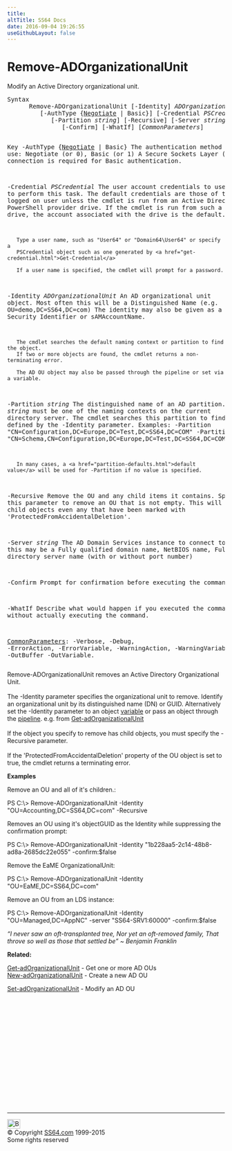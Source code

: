 ```yaml
---
title:
altTitle: SS64 Docs
date: 2016-09-04 19:26:55
useGithubLayout: false
---
```

<!-- #BeginLibraryItem "/Library/head_ps.lbi" --><!-- #EndLibraryItem --><h1>Remove-ADOrganizationalUnit</h1> 
<p>Modify an Active Directory organizational unit.</p>
<pre>Syntax
      Remove-ADOrganizationalUnit [-Identity] <i>ADOrganizationalUnit</i>
         [-AuthType {<u>Negotiate</u> | Basic}] [-Credential <i>PSCredential</i>]
            [-Partition <i>string</i>] [-Recursive] [-Server <i>string</i>]
               [-Confirm] [-WhatIf] [<i>CommonParameters</i>]

Key
   -AuthType {<u>Negotiate</u> | Basic}
       The authentication method to use: Negotiate (or 0), Basic (or 1)
       A Secure Sockets Layer (SSL) connection is required for Basic authentication.

   -Credential <i>PSCredential</i>
       The user account credentials to use to perform this task.
       The default credentials are those of the currently logged on user unless the
       cmdlet is run from an Active Directory PowerShell provider drive.
       If the cmdlet is run from such a provider drive, the account associated with the drive is the default.

       Type a user name, such as "User64" or "Domain64\User64" or specify a
       PSCredential object such as one generated by <a href="get-credential.html">Get-Credential</a> 

       If a user name is specified, the cmdlet will prompt for a password.

   -Identity <i>ADOrganizationalUnit</i>
       An AD organizational unit object. Most often this will be a Distinguished Name (e.g. OU=demo,DC=SS64,DC=com)
       The identity may also be given as a GUID, Security Identifier or sAMAccountName.

       The cmdlet searches the default naming context or partition to find the object.
       If two or more objects are found, the cmdlet returns a non-terminating error.

       The AD OU object may also be passed through the pipeline or set via a variable.

   -Partition <i>string</i>
       The distinguished name of an AD partition.
       <i>string</i> must be one of the naming contexts on the current directory server.
       The cmdlet searches this partition to find the object defined by the -Identity parameter.
       Examples:
         -Partition "CN=Configuration,DC=Europe,DC=Test,DC=SS64,DC=COM"
         -Partition "CN=Schema,CN=Configuration,DC=Europe,DC=Test,DC=SS64,DC=COM"

       In many cases, a <a href="partition-defaults.html">default value</a> will be used for -Partition if no value is specified.

   -Recursive
       Remove the OU and any child items it contains.
       Specify this parameter to remove an OU that is not empty.
       This will remove all child objects even any that have been marked with 'ProtectedFromAccidentalDeletion'.

   -Server <i>string</i>
       The AD Domain Services instance to connect to, this may be a Fully qualified domain name,
       NetBIOS name, Fully qualified directory server name (with or without port number)

   -Confirm
       Prompt for confirmation before executing the command.

   -WhatIf
       Describe what would happen if you executed the command without actually executing the command.

   <a href="common.html">CommonParameters</a>:
       -Verbose, -Debug, -ErrorAction, -ErrorVariable, -WarningAction, -WarningVariable,
       -OutBuffer -OutVariable.</pre>
<p>Remove-ADOrganizationalUnit  removes an Active Directory Organizational Unit.<br>
<br>
The <span class="code">-Identity</span> parameter specifies the organizational unit to remove. Identify an organizational unit by its 
distinguished name (DN) or GUID. Alternatively set the -Identity parameter to an object <a href="syntax-variables.html">variable</a> or pass an object through the <a href="syntax-pipeline.html">pipeline</a>. e.g. from <a href="get-adorganizationalunit.html">Get-adOrganizationalUnit</a><br>
<br>
If the object you specify to remove has child objects, you must specify the <span class="code">-Recursive</span> parameter. <br>
<br>
If the 'ProtectedFromAccidentalDeletion' property of the OU object is set to true, the cmdlet returns a terminating error. </p>
<p><b>Examples</b></p>
<p>Remove an OU and all of it's children.:</p>
<p><span class="code">PS C:\&gt; Remove-ADOrganizationalUnit -Identity "OU=Accounting,DC=SS64,DC=com" -Recursive</span></p>
<p>Removes an OU using it's objectGUID as the Identity while suppressing the confirmation prompt:</p>
<p><span class="code">PS C:\&gt; Remove-ADOrganizationalUnit -Identity "1b228aa5-2c14-48b8-ad8a-2685dc22e055" -confirm:$false</span></p>
<p>Remove the EaME OrganizationalUnit:</p>
<p class="code">PS C:\&gt; Remove-ADOrganizationalUnit -Identity "OU=EaME,DC=SS64,DC=com"</p>
<p>Remove an OU from an LDS instance:</p>
<p class="code">PS C:\&gt; Remove-ADOrganizationalUnit -Identity "OU=Managed,DC=AppNC" -server "SS64-SRV1:60000" -confirm:$false</p>
<p class="quote"><i>“I never saw an oft-transplanted tree, Nor yet an oft-removed family, That throve so well as those that settled be” ~ Benjamin Franklin</i></p>
<p><b>Related:</b></p>
<p> <a href="get-adorganizationalunit.html">Get-adOrganizationalUnit</a> - Get one or more AD OUs<br>
<a href="new-adorganizationalunit.html">New-adOrganizationalUnit</a> - Create a new AD OU<br>

<a href="set-adorganizationalunit.html">Set-adOrganizationalUnit</a> - Modify an AD OU</p><!-- #BeginLibraryItem "/Library/foot_ps.lbi" --><p>
<!-- PowerShell300 -->
<ins class="adsbygoogle" style="display:inline-block;width:300px;height:250px" data-ad-client="ca-pub-6140977852749469" data-ad-slot="6253539900"></ins>
<script>
(adsbygoogle = window.adsbygoogle || []).push({});
</script></p>
<hr>
<div id="bl" class="footer"><a href="remove-adorganizationalunit.html#"><img src="../images/top.png" width="30" height="22" alt="Back to the Top"></a></div>
<div id="br" class="footer, tagline">© Copyright <a href="../index.html">SS64.com</a> 1999-2015<br>
Some rights reserved</div><!-- #EndLibraryItem -->

